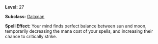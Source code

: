 <!-- TITLE: Spell: Luminary Equilibrium -->
<!-- SUBTITLE:  -->

**Level:** 27

**Subclass:** [Galaxian](galaxian)

**Spell Effect:** Your mind finds perfect balance between sun and moon, temporarily decreasing the mana cost of your spells, and increasing their chance to critically strike.
